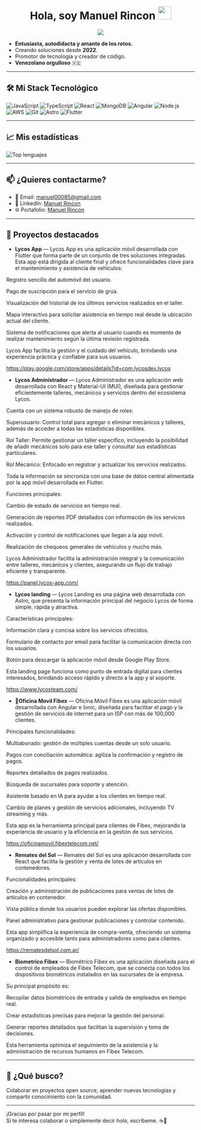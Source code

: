 <h1 align="center"><b>Hola, soy Manuel Rincon </b><img src="https://media.giphy.com/media/hvRJCLFzcasrR4ia7z/giphy.gif" width="35"></h1>

<p align="center">
  <a href="https://github.com/DenverCoder1/readme-typing-svg">
    <img src="https://readme-typing-svg.herokuapp.com?font=Time+New+Roman&color=cyan&size=25&center=true&vCenter=true&width=600&height=100&lines=👋+Desarrollador+MERN;Desarrollador+Front-End+Autodidacta;Estudiante+de+Ciencias+de+la+Computación;Apasionado+de+la+tecnología;Amante+del+aprendizaje+constante;Me+encanta+crear+y+aprender+nuevas+cosas">
  </a>
</p>



- **Entusiasta, autodidacta y amante de los retos.**  
- Creando soluciones desde **2022**.  
- Promotor de tecnología y creador de código.  
- **Venezolano orgulloso** 🇻🇪

---

## 🛠️ Mi Stack Tecnológico

![JavaScript](https://img.shields.io/badge/JavaScript-%23F7DF1E?logo=javascript&logoColor=black)
![TypeScript](https://img.shields.io/badge/TypeScript-%23007ACC?logo=typescript&logoColor=white)
![React](https://img.shields.io/badge/React-%2320232a?logo=react&logoColor=%2361DAFB)
![MongoDB](https://img.shields.io/badge/MongoDB-%2347A248?logo=mongodb&logoColor=white)
![Angular](https://img.shields.io/badge/Angular-%23DD0031?logo=angular&logoColor=white)
![Node.js](https://img.shields.io/badge/Node.js-%23339933?logo=node.js&logoColor=white)
![AWS](https://img.shields.io/badge/AWS-%23FF9900?logo=amazon-aws&logoColor=white)
![Git](https://img.shields.io/badge/Git-%23F05032?logo=git&logoColor=white)
![Astro](https://img.shields.io/badge/Astro-%230048ff?logo=astro&logoColor=white)
![Flutter](https://img.shields.io/badge/Flutter-%2302569b?logo=flutter&logoColor=white)


---

## 📈 Mis estadísticas

![Top lenguajes](https://github-readme-stats.vercel.app/api/top-langs/?username=manuel00085&layout=compact)

---

## 📫 ¿Quieres contactarme?

- 📧 Email: [manuel00085@gmail.com](mailto:manuel00085@gmail.com)  
- 💼 LinkedIn: [Manuel Rincon](https://www.linkedin.com/in/manuel00085/)
- 🌐 Portafolio: [Manuel Rincon](https://portafolio-manuel-gamma.vercel.app/)

---

## 🌟 Proyectos destacados

- **Lycos App** — Lycos App es una aplicación móvil desarrollada con Flutter que forma parte de un conjunto de tres soluciones integradas. Esta app está dirigida al cliente final y ofrece funcionalidades clave para el mantenimiento y asistencia de vehículos:

Registro sencillo del automóvil del usuario.

Pago de suscripción para el servicio de grúa.

Visualización del historial de los últimos servicios realizados en el taller.

Mapa interactivo para solicitar asistencia en tiempo real desde la ubicación actual del cliente.

Sistema de notificaciones que alerta al usuario cuando es momento de realizar mantenimiento según la última revisión registrada.

Lycos App facilita la gestión y el cuidado del vehículo, brindando una experiencia práctica y confiable para sus usuarios.

https://play.google.com/store/apps/details?id=com.lycosdev.lycos


- **Lycos Administrador** — Lycos Administrador es una aplicación web desarrollada con React y Material-UI (MUI), diseñada para gestionar eficientemente talleres, mecánicos y servicios dentro del ecosistema Lycos.

Cuenta con un sistema robusto de manejo de roles:

Superusuario: Control total para agregar o eliminar mecánicos y talleres, además de acceder a todas las estadísticas disponibles.

Rol Taller: Permite gestionar un taller específico, incluyendo la posibilidad de añadir mecánicos solo para ese taller y consultar sus estadísticas particulares.

Rol Mecánico: Enfocado en registrar y actualizar los servicios realizados.

Toda la información se sincroniza con una base de datos central alimentada por la app móvil desarrollada en Flutter.

Funciones principales:

Cambio de estado de servicios en tiempo real.

Generación de reportes PDF detallados con información de los servicios realizados.

Activación y control de notificaciones que llegan a la app móvil.

Realización de chequeos generales de vehículos y mucho más.

Lycos Administrador facilita la administración integral y la comunicación entre talleres, mecánicos y clientes, asegurando un flujo de trabajo eficiente y transparente.

https://panel.lycos-app.com/


- **Lycos landing** — Lycos Landing es una página web desarrollada con Astro, que presenta la información principal del negocio Lycos de forma simple, rápida y atractiva.

Características principales:

Información clara y concisa sobre los servicios ofrecidos.

Formulario de contacto por email para facilitar la comunicación directa con los usuarios.

Botón para descargar la aplicación móvil desde Google Play Store.

Esta landing page funciona como punto de entrada digital para clientes interesados, brindando acceso rápido y directo a la app y al soporte.

https://www.lycosteam.com/


- 📱**Oficina Movil Fibex** —  Oficina Móvil Fibex es una aplicación móvil desarrollada con Angular e Ionic, diseñada para facilitar el pago y la gestión de servicios de internet para un ISP con más de 100,000 clientes.

Principales funcionalidades:

Multiabonado: gestión de múltiples cuentas desde un solo usuario.

Pagos con conciliación automática: agiliza la confirmación y registro de pagos.

Reportes detallados de pagos realizados.

Búsqueda de sucursales para soporte y atención.

Asistente basado en IA para ayudar a los clientes en tiempo real.

Cambio de planes y gestión de servicios adicionales, incluyendo TV streaming y más.

Esta app es la herramienta principal para clientes de Fibex, mejorando la experiencia de usuario y la eficiencia en la gestión de sus servicios.

https://oficinamovil.fibextelecom.net/

 
- **Remates del Sol** — Remates del Sol es una aplicación desarrollada con React que facilita la gestión y venta de lotes de artículos en contenedores.

Funcionalidades principales:

Creación y administración de publicaciones para ventas de lotes de artículos en contenedor.

Vista pública donde los usuarios pueden explorar las ofertas disponibles.

Panel administrativo para gestionar publicaciones y controlar contenido.

Esta app simplifica la experiencia de compra-venta, ofreciendo un sistema organizado y accesible tanto para administradores como para clientes.

https://rematesdelsol.com.ar/


- **Biometrico Fibex** — Biométrico Fibex es una aplicación diseñada para el control de empleados de Fibex Telecom, que se conecta con todos los dispositivos biométricos instalados en las sucursales de la empresa.

Su principal propósito es:

Recopilar datos biométricos de entrada y salida de empleados en tiempo real.

Crear estadísticas precisas para mejorar la gestión del personal.

Generar reportes detallados que facilitan la supervisión y toma de decisiones.

Esta herramienta optimiza el seguimiento de la asistencia y la administración de recursos humanos en Fibex Telecom.

---

## 🎯 ¿Qué busco?
Colaborar en proyectos open source, aprender nuevas tecnologías y compartir conocimiento con la comunidad.

---

¡Gracias por pasar por mi perfil!  
Si te interesa colaborar o simplemente decir *hola*, escríbeme. ☕🚀
